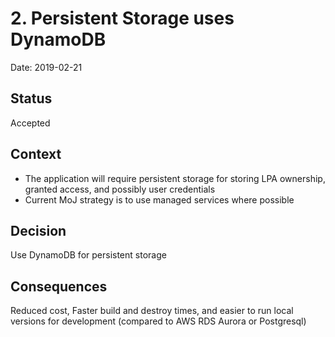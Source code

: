 # 2. Persistent Storage uses DynamoDB

Date: 2019-02-21

## Status

Accepted

## Context

* The application will require persistent storage for storing LPA ownership, granted access, and possibly user credentials
* Current MoJ strategy is to use managed services where possible

## Decision

Use DynamoDB for persistent storage

## Consequences

Reduced cost, Faster build and destroy times, and easier to run local versions for development (compared to AWS RDS Aurora or Postgresql)
